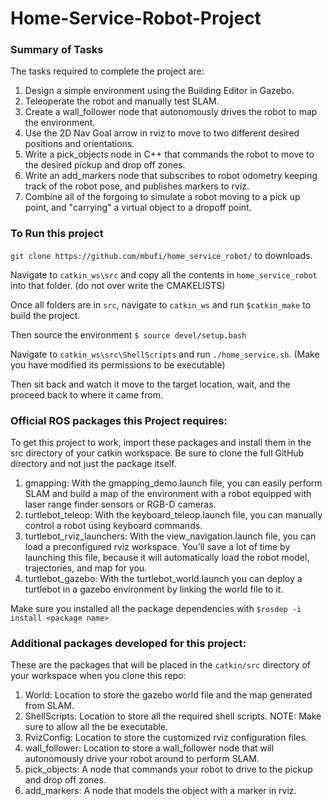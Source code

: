 # Home-Service-Robot-Project


### Summary of Tasks
The tasks required to complete the project are:

1. Design a simple environment using the Building Editor in Gazebo.
2. Teleoperate the robot and manually test SLAM.
3. Create a wall_follower node that autonomously drives the robot to map the environment.
4. Use the 2D Nav Goal arrow in rviz to move to two different desired positions and orientations.
5. Write a pick_objects node in C++ that commands the robot to move to the desired pickup and drop off zones.
6. Write an add_markers node that subscribes to robot odometry keeping track of the robot pose, and publishes markers to rviz.
7. Combine all of the forgoing to simulate a robot moving to a pick up point, and "carrying" a virtual object to a dropoff point.





### To Run this project

`git clone https://github.com/mbufi/home_service_robot/` to downloads.

Navigate to `catkin_ws\src` and copy all the contents in `home_service_robot` into that folder. (do not over write the CMAKELISTS) 

Once all folders are in `src`, navigate to `catkin_ws` and run `$catkin_make` to build the project.

Then source the environment `$ source devel/setup.bash`

Navigate to `catkin_ws\src\ShellScripts` and run `./home_service.sh`. (Make you have modified its permissions to be executable)

Then sit back and watch it move to the target location, wait, and the proceed back to where it came from.



### Official ROS packages this Project requires: 

To get this project to work, import these packages and install them in the src directory of your catkin workspace. Be sure to clone the full GitHub directory and not just the package itself.

1. gmapping: With the gmapping_demo.launch file, you can easily perform SLAM and build a map of the environment with a robot equipped with laser range finder sensors or RGB-D cameras.
2. turtlebot_teleop: With the keyboard_teleop.launch file, you can manually control a robot using keyboard commands.
3. turtlebot_rviz_launchers: With the view_navigation.launch file, you can load a preconfigured rviz workspace. You’ll save a lot of time by launching this file, because it will automatically load the robot model, trajectories, and map for you.
4. turtlebot_gazebo: With the turtlebot_world.launch you can deploy a turtlebot in a gazebo environment by linking the world file to it.

Make sure you installed all the package dependencies with `$rosdep -i install <package name>`

### Additional packages developed for this project: 
These are the packages that will be placed in the `catkin/src` directory of your workspace when you clone this repo: 

1. World: Location to store the gazebo world file and the map generated from SLAM.
2. ShellScripts: Location to store all the required shell scripts. NOTE: Make sure to allow all the be executable. 
3. RvizConfig: Location to store the customized rviz configuration files.
4. wall_follower: Location to store a wall_follower node that will autonomously drive your robot around to perform SLAM.
5. pick_objects: A node that commands your robot to drive to the pickup and drop off zones.
6. add_markers: A node that models the object with a marker in rviz.
